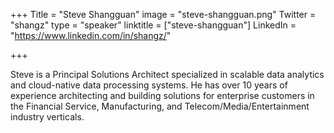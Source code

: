 +++
Title = "Steve Shangguan"
image = "steve-shangguan.png"
Twitter = "shangz"
type = "speaker"
linktitle = ["steve-shangguan"]
LinkedIn = "https://www.linkedin.com/in/shangz/"

+++

Steve is a Principal Solutions Architect specialized in scalable data analytics and cloud-native data processing systems. He has over 10 years of experience architecting and building solutions for enterprise customers in the Financial Service, Manufacturing, and Telecom/Media/Entertainment industry verticals.
